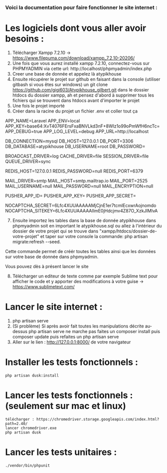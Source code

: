### Voici la documentation pour faire fonctionner le site internet : 

# Les logiciels dont vous aller avoir besoins : 
1. Télécharger Xampp 7.2.10 -> https://www.filepuma.com/download/xampp_7.2.10-20206/
2. Une fois que vous aurez installé xampp 7.2.10, connectez-vous sur PHPMYADMIN via cette url: http://localhost/phpmyadmin/index.php
3. Creer une base de donnée et appelez là atypikhouse
4. Ensuite récupérer le projet sur github en faisant dans la console (utiliser gitbash si vous êtes sur windows) un git clone https://github.com/gigi603/Atypikhouse_gilbert.git dans le dossier htdocs du dossier xampp, ah et pensez d'abord à supprimer tous les fichiers qui se trouvent dans htdocs avant d'importer le projet
5. Une fois le projet importé
6. Créer dans la racine du projet un fichier .env et coller tout ça

APP_NAME=Laravel
APP_ENV=local
APP_KEY=base64:XvT4076FErsFxaBNVLkd3nF+8Wlz1o99oPmWfH6ncTc=
APP_DEBUG=true
APP_LOG_LEVEL=debug
APP_URL=http://localhost

DB_CONNECTION=mysql
DB_HOST=127.0.0.1
DB_PORT=3306
DB_DATABASE=atypikhouse
DB_USERNAME=root
DB_PASSWORD=

BROADCAST_DRIVER=log
CACHE_DRIVER=file
SESSION_DRIVER=file
QUEUE_DRIVER=sync

REDIS_HOST=127.0.0.1
REDIS_PASSWORD=null
REDIS_PORT=6379

MAIL_DRIVER=smtp
MAIL_HOST=smtp.mailtrap.io
MAIL_PORT=2525
MAIL_USERNAME=null
MAIL_PASSWORD=null
MAIL_ENCRYPTION=null

PUSHER_APP_ID=
PUSHER_APP_KEY=
PUSHER_APP_SECRET=

NOCAPTCHA_SECRET=6Lfc4XUUAAAAAMjCjnE1er7tcmlEcxwrAojnomdo
NOCAPTCHA_SITEKEY=6Lfc4XUUAAAAAIImE0jHdcjmv4Z87O_XzkJIMlvA


7. Ensuite importez les tables dans la base de donnée atypikhouse dans phpmyadmin soit en important le atypikhouse.sql
ou allez à l'intérieur du dossier de votre projet qui se trouve dans "xampp/htdocs/dossier-de-votre-projet" et taper sur votre console la commande:
php artisan migrate:refresh --seed.

Cette commande permet de créér toutes les tables ainsi que les données sur votre base de donnée dans phpmyadmin.

Vous pouvez dès à présent lancer le site

8. Télécharger un editeur de texte comme par exemple Sublime text pour afficher le code et y apporter des modifications à votre guise -> https://www.sublimetext.com/


# Lancer le site internet : 

1. php artisan serve
2. (Si problème) Si après avoir fait toutes les manipulations décrite au-dessus php artisan serve ne marche pas faites un composer install puis composer update puis refaites un php artisan serve
3. Aller sur le lien : http://127.0.0.1:8000/ de votre navigateur

# Installer les tests fonctionnels : 
    php artisan dusk:install

# Lancer les tests fonctionnels : (seulement sur mac et linux)
    télécharger : https://chromedriver.storage.googleapis.com/index.html?path=2.40/
    lancer chromedriver.exe 
    php artisan dusk

# Lancer les tests unitaires : 
    ./vendor/bin/phpunit

